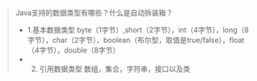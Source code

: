 > Java支持的数据类型有哪些？什么是自动拆装箱？
> + 1.基本数据类型
byte（1字节）,short（2字节），int（4字节），long（8字节），char（2字节），boolean（布尔型，取值是true/false），float（4字节），double（8字节）
> + 2. 引用数据类型
数组，集合，字符串，接口以及类
